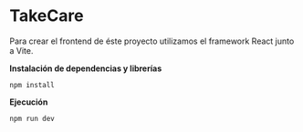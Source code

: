 # TakeCare

Para crear el frontend de éste proyecto utilizamos el framework React junto a Vite.

**Instalación de dependencias y librerías**

```
npm install
```

**Ejecución**

```
npm run dev
```
